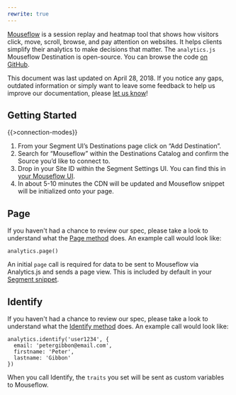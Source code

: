 ```yaml
---
rewrite: true
---
```


[Mouseflow](https://mouseflow.com/) is a session replay and heatmap tool that shows how visitors click, move, scroll, browse, and pay attention on websites. It helps clients simplify their analytics to make decisions that matter. The `analytics.js` Mouseflow Destination is open-source. You can browse the code [on GitHub](hhttps://github.com/segment-integrations/analytics.js-integration-mouseflow).

This document was last updated on April 28, 2018. If you notice any gaps, outdated information or simply want to leave some feedback to help us improve our documentation, please [let us know](https://segment.com/help/contact)!

## Getting Started

{{>connection-modes}}

1. From your Segment UI’s Destinations page click on “Add Destination”.
2. Search for “Mouseflow” within the Destinations Catalog and confirm the Source you’d like to connect to.
3. Drop in your Site ID within the Segment Settings UI. You can find this in [your Mouseflow UI](http://help.mouseflow.com/knowledge_base/topics/how-do-i-find-my-mouseflow-site-id).
4. In about 5-10 minutes the CDN will be updated and Mouseflow snippet will be initialized onto your page.

## Page

If you haven't had a chance to review our spec, please take a look to understand what the [Page method](https://segment.com/docs/spec/page/) does. An example call would look like:
```
analytics.page()
```
An initial `page` call is required for data to be sent to Mouseflow via Analytics.js and sends a page view. This is included by default in your [Segment snippet](/docs/sources/website/analytics.js/quickstart/#step-1-copy-the-snippet).

## Identify

If you haven't had a chance to review our spec, please take a look to understand what the [Identify method](https://segment.com/docs/spec/identify/) does. An example call would look like:
```
analytics.identify('user1234', {
  email: 'petergibbon@email.com',
  firstname: 'Peter',
  lastname: 'Gibbon'
})
```
When you call Identify, the `traits` you set will be sent as custom variables to Mouseflow.
